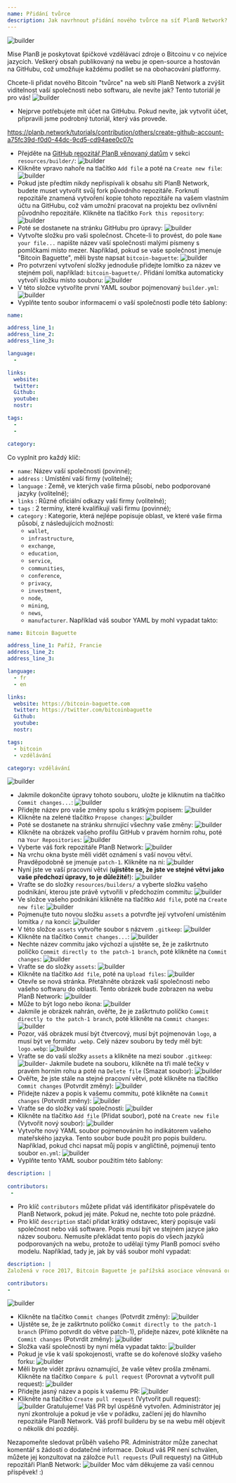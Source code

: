 ```yaml
---
name: Přidání tvůrce
description: Jak navrhnout přidání nového tvůrce na síť PlanB Network?
---
```

![builder](assets/cover.webp)

Mise PlanB je poskytovat špičkové vzdělávací zdroje o Bitcoinu v co nejvíce jazycích. Veškerý obsah publikovaný na webu je open-source a hostován na GitHubu, což umožňuje každému podílet se na obohacování platformy.

Chcete-li přidat nového Bitcoin "tvůrce" na web síti PlanB Network a zvýšit viditelnost vaší společnosti nebo softwaru, ale nevíte jak? Tento tutoriál je pro vás!
![builder](assets/01.webp)
- Nejprve potřebujete mít účet na GitHubu. Pokud nevíte, jak vytvořit účet, připravili jsme podrobný tutoriál, který vás provede.

https://planb.network/tutorials/contribution/others/create-github-account-a75fc39d-f0d0-44dc-9cd5-cd94aee0c07c


- Přejděte na [GitHub repozitář PlanB věnovaný datům](https://github.com/PlanB-Network/bitcoin-educational-content/tree/dev/resources/builders) v sekci `resources/builder/`:
![builder](assets/02.webp)
- Klikněte vpravo nahoře na tlačítko `Add file` a poté na `Create new file`:
![builder](assets/03.webp)
- Pokud jste předtím nikdy nepřispívali k obsahu síti PlanB Network, budete muset vytvořit svůj fork původního repozitáře. Forknutí repozitáře znamená vytvoření kopie tohoto repozitáře na vašem vlastním účtu na GitHubu, což vám umožní pracovat na projektu bez ovlivnění původního repozitáře. Klikněte na tlačítko `Fork this repository`:
![builder](assets/04.webp)
- Poté se dostanete na stránku GitHubu pro úpravy:
![builder](assets/05.webp)
- Vytvořte složku pro vaši společnost. Chcete-li to provést, do pole `Name your file...` napište název vaší společnosti malými písmeny s pomlčkami místo mezer. Například, pokud se vaše společnost jmenuje "Bitcoin Baguette", měli byste napsat `bitcoin-baguette`:
![builder](assets/06.webp)
- Pro potvrzení vytvoření složky jednoduše přidejte lomítko za název ve stejném poli, například: `bitcoin-baguette/`. Přidání lomítka automaticky vytvoří složku místo souboru:
![builder](assets/07.webp)
- V této složce vytvoříte první YAML soubor pojmenovaný `builder.yml`:
![builder](assets/08.webp)
- Vyplňte tento soubor informacemi o vaší společnosti podle této šablony:

```yaml
name:

address_line_1:
address_line_2:
address_line_3: 

language:
  - 

links:
  website:
  twitter:
  Github:
  youtube:
  nostr:

tags:
  - 
  - 

category:
```

Co vyplnit pro každý klíč:
- `name`: Název vaší společnosti (povinné);
- `address` : Umístění vaší firmy (volitelné);
- `language` : Země, ve kterých vaše firma působí, nebo podporované jazyky (volitelné);
- `links` : Různé oficiální odkazy vaší firmy (volitelné);
- `tags` : 2 termíny, které kvalifikují vaši firmu (povinné);
- `category` : Kategorie, která nejlépe popisuje oblast, ve které vaše firma působí, z následujících možností:
	- `wallet`,
	- `infrastructure`,
	- `exchange`,
	- `education`,
	- `service`,
	- `communities`,
	- `conference`,
	- `privacy`,
	- `investment`,
	- `node`,
	- `mining`,
	- `news`,
	- `manufacturer`.
Například váš soubor YAML by mohl vypadat takto:
```yaml
name: Bitcoin Baguette

address_line_1: Paříž, Francie
address_line_2:
address_line_3: 

language:
  - fr
  - en

links:
  website: https://bitcoin-baguette.com
  twitter: https://twitter.com/bitcoinbaguette
  Github:
  youtube:
  nostr:

tags:
  - bitcoin
  - vzdělávání

category: vzdělávání
```

![builder](assets/09.webp)
- Jakmile dokončíte úpravy tohoto souboru, uložte je kliknutím na tlačítko `Commit changes...`:
![builder](assets/10.webp)
- Přidejte název pro vaše změny spolu s krátkým popisem:
![builder](assets/11.webp)
- Klikněte na zelené tlačítko `Propose changes`:
![builder](assets/12.webp)
- Poté se dostanete na stránku shrnující všechny vaše změny:
![builder](assets/13.webp)
- Klikněte na obrázek vašeho profilu GitHub v pravém horním rohu, poté na `Your Repositories`:
![builder](assets/14.webp)
- Vyberte váš fork repozitáře PlanB Network:
![builder](assets/15.webp)
- Na vrchu okna byste měli vidět oznámení s vaší novou větví. Pravděpodobně se jmenuje `patch-1`. Klikněte na ni:
![builder](assets/16.webp)
- Nyní jste ve vaší pracovní větvi (**ujistěte se, že jste ve stejné větvi jako vaše předchozí úpravy, to je důležité!**):
![builder](assets/17.webp)
- Vraťte se do složky `resources/builders/` a vyberte složku vašeho podnikání, kterou jste právě vytvořili v předchozím commitu:
![builder](assets/18.webp)
- Ve složce vašeho podnikání klikněte na tlačítko `Add file`, poté na `Create new file`:
![builder](assets/19.webp)
- Pojmenujte tuto novou složku `assets` a potvrďte její vytvoření umístěním lomítka `/` na konci:
![builder](assets/20.webp)
- V této složce `assets` vytvořte soubor s názvem `.gitkeep`:
![builder](assets/21.webp)
- Klikněte na tlačítko `Commit changes...`:
![builder](assets/22.webp)
- Nechte název commitu jako výchozí a ujistěte se, že je zaškrtnuto políčko `Commit directly to the patch-1 branch`, poté klikněte na `Commit changes`: ![builder](assets/23.webp)
- Vraťte se do složky `assets`:
![builder](assets/24.webp)
- Klikněte na tlačítko `Add file`, poté na `Upload files`:
![builder](assets/25.webp)
- Otevře se nová stránka. Přetáhněte obrázek vaší společnosti nebo vašeho softwaru do oblasti. Tento obrázek bude zobrazen na webu PlanB Network:
![builder](assets/26.webp)
- Může to být logo nebo ikona:
![builder](assets/27.webp)
- Jakmile je obrázek nahrán, ověřte, že je zaškrtnuto políčko `Commit directly to the patch-1 branch`, poté klikněte na `Commit changes`:
![builder](assets/28.webp)
- Pozor, váš obrázek musí být čtvercový, musí být pojmenován `logo`, a musí být ve formátu `.webp`. Celý název souboru by tedy měl být: `logo.webp`:
![builder](assets/29.webp)
- Vraťte se do vaší složky `assets` a klikněte na mezi soubor `.gitkeep`:
![builder](assets/30.webp)- Jakmile budete na souboru, klikněte na tři malé tečky v pravém horním rohu a poté na `Delete file` (Smazat soubor):
![builder](assets/31.webp)
- Ověřte, že jste stále na stejné pracovní větvi, poté klikněte na tlačítko `Commit changes` (Potvrdit změny):
![builder](assets/32.webp)
- Přidejte název a popis k vašemu commitu, poté klikněte na `Commit changes` (Potvrdit změny):
![builder](assets/33.webp)
- Vraťte se do složky vaší společnosti:
![builder](assets/34.webp)
- Klikněte na tlačítko `Add file` (Přidat soubor), poté na `Create new file` (Vytvořit nový soubor):
![builder](assets/35.webp)
- Vytvořte nový YAML soubor pojmenováním ho indikátorem vašeho mateřského jazyka. Tento soubor bude použit pro popis builderu. Například, pokud chci napsat můj popis v angličtině, pojmenuji tento soubor `en.yml`:
![builder](assets/36.webp)
- Vyplňte tento YAML soubor použitím této šablony:
```yaml
description: |
 
contributors:
 - 
```

- Pro klíč `contributors` můžete přidat váš identifikátor přispěvatele do PlanB Network, pokud jej máte. Pokud ne, nechte toto pole prázdné.
- Pro klíč `description` stačí přidat krátký odstavec, který popisuje vaši společnost nebo váš software. Popis musí být ve stejném jazyce jako název souboru. Nemusíte překládat tento popis do všech jazyků podporovaných na webu, protože to udělají týmy PlanB pomocí svého modelu. Například, tady je, jak by váš soubor mohl vypadat:
```yaml
description: |
Založená v roce 2017, Bitcoin Baguette je pařížská asociace věnovaná organizování setkání a technických workshopů na téma Bitcoin. Sjednocujeme nadšence, odborníky a zvídavé mysli k prozkoumávání a diskusi o složitostech technologie Bitcoin. Naše akce poskytují platformu pro sdílení znalostí, networking a prohlubování porozumění vnitřním mechanismům Bitcoinu. Přidejte se k nám v Bitcoin Baguette, abyste byli součástí pařížské komunity Bitcoinu a zůstali v obraze nejnovějších pokroků v oblasti.

contributors:
- 
```
![builder](assets/37.webp)
- Klikněte na tlačítko `Commit changes` (Potvrdit změny):
![builder](assets/38.webp)
- Ujistěte se, že je zaškrtnuto políčko `Commit directly to the patch-1 branch` (Přímo potvrdit do větve patch-1), přidejte název, poté klikněte na `Commit changes` (Potvrdit změny):
![builder](assets/39.webp)
- Složka vaší společnosti by nyní měla vypadat takto:
![builder](assets/40.webp)
- Pokud je vše k vaší spokojenosti, vraťte se do kořenové složky vašeho forku:
![builder](assets/41.webp)
- Měli byste vidět zprávu oznamující, že vaše větev prošla změnami. Klikněte na tlačítko `Compare & pull request` (Porovnat a vytvořit pull request):
![builder](assets/42.webp)
- Přidejte jasný název a popis k vašemu PR:
![builder](assets/43.webp)
- Klikněte na tlačítko `Create pull request` (Vytvořit pull request):
![builder](assets/44.webp)
Gratulujeme! Váš PR byl úspěšně vytvořen. Administrátor jej nyní zkontroluje a pokud je vše v pořádku, začlení jej do hlavního repozitáře PlanB Network. Váš profil builderu by se na webu měl objevit o několik dní později.

Nezapomeňte sledovat průběh vašeho PR. Administrátor může zanechat komentář s žádostí o dodatečné informace. Dokud váš PR není schválen, můžete jej konzultovat na záložce `Pull requests` (Pull requesty) na GitHub repozitáři PlanB Network:
![builder](assets/45.webp)
Moc vám děkujeme za vaši cennou příspěvek! :)
